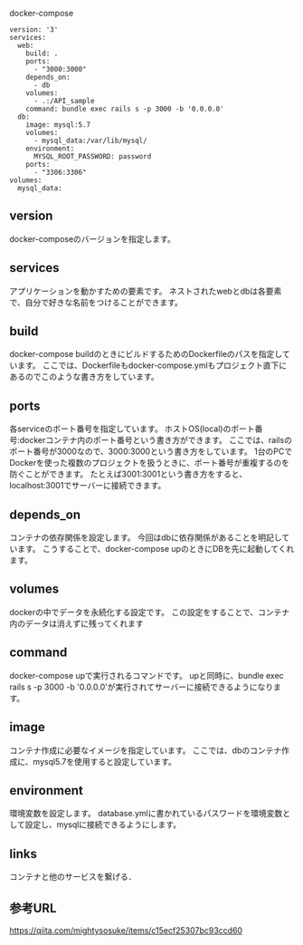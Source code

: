 docker-compose
```
version: '3'
services:
  web:
    build: .
    ports:
      - "3000:3000"
    depends_on:
      - db
    volumes:
      - .:/API_sample
    command: bundle exec rails s -p 3000 -b '0.0.0.0'
  db:
    image: mysql:5.7
    volumes:
      - mysql_data:/var/lib/mysql/
    environment:
      MYSQL_ROOT_PASSWORD: password
    ports:
      - "3306:3306"
volumes:
  mysql_data:
```

## version
docker-composeのバージョンを指定します。

## services
アプリケーションを動かすための要素です。
ネストされたwebとdbは各要素で、自分で好きな名前をつけることができます。

## build
docker-compose buildのときにビルドするためのDockerfileのパスを指定しています。
ここでは、Dockerfileもdocker-compose.ymlもプロジェクト直下にあるのでこのような書き方をしています。

## ports
各serviceのポート番号を指定しています。
ホストOS(local)のポート番号:dockerコンテナ内のポート番号という書き方ができます。
ここでは、railsのポート番号が3000なので、3000:3000という書き方をしています。
1台のPCでDockerを使った複数のプロジェクトを扱うときに、ポート番号が重複するのを防ぐことができます。
たとえば3001:3001という書き方をすると、localhost:3001でサーバーに接続できます。

## depends_on
コンテナの依存関係を設定します。
今回はdbに依存関係があることを明記しています。
こうすることで、docker-compose upのときにDBを先に起動してくれます。

## volumes
dockerの中でデータを永続化する設定です。
この設定をすることで、コンテナ内のデータは消えずに残ってくれます

## command
docker-compose upで実行されるコマンドです。
upと同時に、bundle exec rails s -p 3000 -b '0.0.0.0'が実行されてサーバーに接続できるようになります。

## image
コンテナ作成に必要なイメージを指定しています。
ここでは、dbのコンテナ作成に、mysql5.7を使用すると設定しています。

## environment
環境変数を設定します。
database.ymlに書かれているパスワードを環境変数として設定し、mysqlに接続できるようにします。

## links
コンテナと他のサービスを繋げる．

## 参考URL

https://qiita.com/mightysosuke/items/c15ecf25307bc93ccd60
